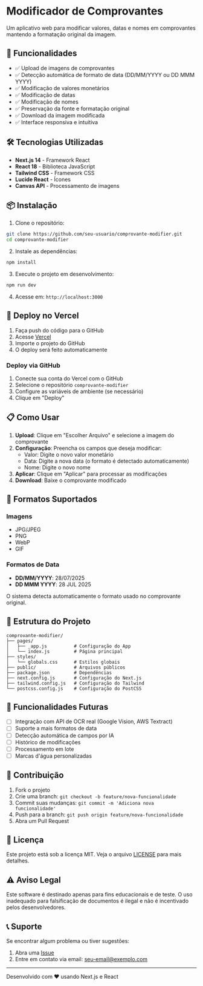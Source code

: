 # Modificador de Comprovantes

Um aplicativo web para modificar valores, datas e nomes em comprovantes mantendo a formatação original da imagem.

## 🚀 Funcionalidades

- ✅ Upload de imagens de comprovantes
- ✅ Detecção automática de formato de data (DD/MM/YYYY ou DD MMM YYYY)
- ✅ Modificação de valores monetários
- ✅ Modificação de datas
- ✅ Modificação de nomes
- ✅ Preservação da fonte e formatação original
- ✅ Download da imagem modificada
- ✅ Interface responsiva e intuitiva

## 🛠️ Tecnologias Utilizadas

- **Next.js 14** - Framework React
- **React 18** - Biblioteca JavaScript
- **Tailwind CSS** - Framework CSS
- **Lucide React** - Ícones
- **Canvas API** - Processamento de imagens

## 📦 Instalação

1. Clone o repositório:
```bash
git clone https://github.com/seu-usuario/comprovante-modifier.git
cd comprovante-modifier
```

2. Instale as dependências:
```bash
npm install
```

3. Execute o projeto em desenvolvimento:
```bash
npm run dev
```

4. Acesse em: `http://localhost:3000`

## 🚀 Deploy no Vercel

1. Faça push do código para o GitHub
2. Acesse [Vercel](https://vercel.com)
3. Importe o projeto do GitHub
4. O deploy será feito automaticamente

### Deploy via GitHub

1. Conecte sua conta do Vercel com o GitHub
2. Selecione o repositório `comprovante-modifier`
3. Configure as variáveis de ambiente (se necessário)
4. Clique em "Deploy"

## 📋 Como Usar

1. **Upload**: Clique em "Escolher Arquivo" e selecione a imagem do comprovante
2. **Configuração**: Preencha os campos que deseja modificar:
   - Valor: Digite o novo valor monetário
   - Data: Digite a nova data (o formato é detectado automaticamente)
   - Nome: Digite o novo nome
3. **Aplicar**: Clique em "Aplicar" para processar as modificações
4. **Download**: Baixe o comprovante modificado

## 🔧 Formatos Suportados

### Imagens
- JPG/JPEG
- PNG
- WebP
- GIF

### Formatos de Data
- **DD/MM/YYYY**: 28/07/2025
- **DD MMM YYYY**: 28 JUL 2025

O sistema detecta automaticamente o formato usado no comprovante original.

## 📁 Estrutura do Projeto

```
comprovante-modifier/
├── pages/
│   ├── _app.js          # Configuração do App
│   └── index.js         # Página principal
├── styles/
│   └── globals.css      # Estilos globais
├── public/              # Arquivos públicos
├── package.json         # Dependências
├── next.config.js       # Configuração do Next.js
├── tailwind.config.js   # Configuração do Tailwind
└── postcss.config.js    # Configuração do PostCSS
```

## 🎯 Funcionalidades Futuras

- [ ] Integração com API de OCR real (Google Vision, AWS Textract)
- [ ] Suporte a mais formatos de data
- [ ] Detecção automática de campos por IA
- [ ] Histórico de modificações
- [ ] Processamento em lote
- [ ] Marcas d'água personalizadas

## 🤝 Contribuição

1. Fork o projeto
2. Crie uma branch: `git checkout -b feature/nova-funcionalidade`
3. Commit suas mudanças: `git commit -m 'Adiciona nova funcionalidade'`
4. Push para a branch: `git push origin feature/nova-funcionalidade`
5. Abra um Pull Request

## 📄 Licença

Este projeto está sob a licença MIT. Veja o arquivo [LICENSE](LICENSE) para mais detalhes.

## ⚠️ Aviso Legal

Este software é destinado apenas para fins educacionais e de teste. O uso inadequado para falsificação de documentos é ilegal e não é incentivado pelos desenvolvedores.

## 📞 Suporte

Se encontrar algum problema ou tiver sugestões:

1. Abra uma [Issue](https://github.com/seu-usuario/comprovante-modifier/issues)
2. Entre em contato via email: seu-email@exemplo.com

---

Desenvolvido com ❤️ usando Next.js e React
